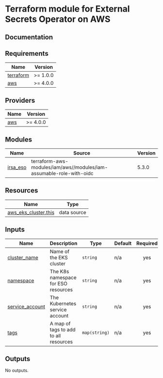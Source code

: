 # Terraform module for External Secrets Operator on AWS

## Documentation

<!-- BEGINNING OF PRE-COMMIT-TERRAFORM DOCS HOOK -->
## Requirements

| Name | Version |
|------|---------|
| <a name="requirement_terraform"></a> [terraform](#requirement\_terraform) | >= 1.0.0 |
| <a name="requirement_aws"></a> [aws](#requirement\_aws) | >= 4.0.0 |

## Providers

| Name | Version |
|------|---------|
| <a name="provider_aws"></a> [aws](#provider\_aws) | >= 4.0.0 |

## Modules

| Name | Source | Version |
|------|--------|---------|
| <a name="module_irsa_eso"></a> [irsa\_eso](#module\_irsa\_eso) | terraform-aws-modules/iam/aws//modules/iam-assumable-role-with-oidc | 5.3.0 |

## Resources

| Name | Type |
|------|------|
| [aws_eks_cluster.this](https://registry.terraform.io/providers/hashicorp/aws/latest/docs/data-sources/eks_cluster) | data source |

## Inputs

| Name | Description | Type | Default | Required |
|------|-------------|------|---------|:--------:|
| <a name="input_cluster_name"></a> [cluster\_name](#input\_cluster\_name) | Name of the EKS cluster | `string` | n/a | yes |
| <a name="input_namespace"></a> [namespace](#input\_namespace) | The K8s namespace for ESO resources | `string` | n/a | yes |
| <a name="input_service_account"></a> [service\_account](#input\_service\_account) | The Kubernetes service account | `string` | n/a | yes |
| <a name="input_tags"></a> [tags](#input\_tags) | A map of tags to add to all resources | `map(string)` | n/a | yes |

## Outputs

No outputs.
<!-- END OF PRE-COMMIT-TERRAFORM DOCS HOOK -->
